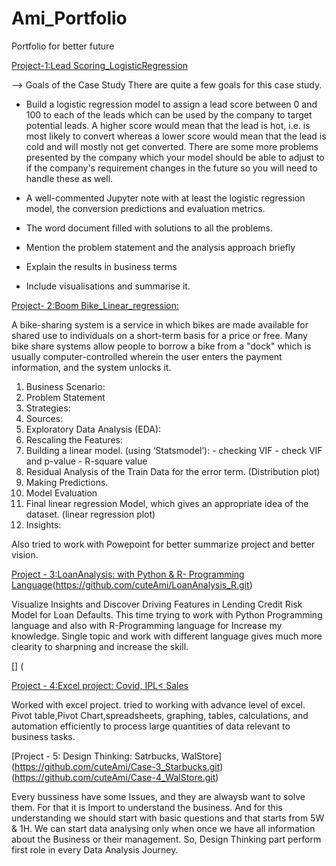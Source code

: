 # Ami_Portfolio
Portfolio for better future

[Project-1:Lead Scoring_LogisticRegression](https://github.com/cuteAmi/LeadScore_logisticReg.git)

--> Goals of the Case Study
There are quite a few goals for this case study.

- Build a logistic regression model to assign a lead score between 0 and 100 to each of the leads which can be used by the company to target potential leads. A higher score would mean that the lead is hot, i.e. is most likely to convert whereas a lower score would mean that the lead is cold and will mostly not get converted.
There are some more problems presented by the company which your model should be able to adjust to if the company's requirement changes in the future so you will need to handle these as well.

- A well-commented Jupyter note with at least the logistic regression model, the conversion predictions and evaluation metrics.
- The word document filled with solutions to all the problems.
- Mention the problem statement and the analysis approach briefly
- Explain the results in business terms
- Include visualisations and summarise it.

[](https://github.com/cuteAmi/Ami_Portfolio/blob/master/Images/Lead_Score_top.png)

[Project- 2:Boom Bike_Linear_regression:](https://github.com/cuteAmi/BoomBikes_Linear.git)

A bike-sharing system is a service in which bikes are made available for shared use to individuals on a short-term basis for a price or free. Many bike share systems allow people to borrow a bike from a "dock" which is usually computer-controlled wherein the user enters the payment information, and the system unlocks it.

1)	Business Scenario:
2)	Problem Statement
3)  Strategies:
4)  Sources:
5)  Exploratory Data Analysis (EDA):
6) 	Rescaling the Features:
7)  Building a linear model. (using ‘Statsmodel’):
        - checking VIF
        - check VIF and p-value
        - R-square value
8)  Residual Analysis of the Train Data for the error term. (Distribution plot)
9)  Making Predictions.
10)	Model Evaluation 
11)	Final linear regression Model, which gives an appropriate idea of the dataset. (linear regression plot) 
12) Insights:

 Also tried to work with Powepoint for better summarize project and better vision.

 [Project - 3:LoanAnalysis: with Python & R- Programming Language](https://github.com/cuteAmi/LoanAnalysis_Py.git)(https://github.com/cuteAmi/LoanAnalysis_R.git)
 
 Visualize Insights and Discover Driving Features in Lending Credit Risk Model for Loan Defaults. 
 This time trying to work with Python Programming language and also with R-Programming language for Increase my knowledge.
 Single topic and work with different language gives much more clearity to sharpning and increase the skill.
 
 [] (
 
 [Project - 4:Excel project: Covid, IPL< Sales](https://github.com/cuteAmi/Statistics_Excel.git)
 
 Worked with excel project.
 tried to working with advance level of excel. 
 Pivot table,Pivot Chart,spreadsheets, graphing, tables, calculations, and automation efficiently to process large quantities of data relevant to business tasks.
 
 [Project - 5: Design Thinking: Satrbucks, WalStore] (https://github.com/cuteAmi/Case-3_Starbucks.git)(https://github.com/cuteAmi/Case-4_WalStore.git)
 
 Every bussiness have some Issues, and they are alwaysb want to solve them.
 For that it is Import to understand the business.
 And for this understanding we should start with basic questions and that starts from 5W & 1H.
 We can start data analysing only when once we have all information about the Business or their management.
 So, Design Thinking part perform first role in every Data Analysis Journey.
 

 

